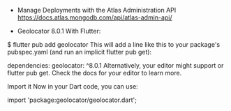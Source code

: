 
* Manage Deployments with the Atlas Administration API
https://docs.atlas.mongodb.com/api/atlas-admin-api/

* Geolocator 8.0.1
With Flutter:

 $ flutter pub add geolocator
This will add a line like this to your package's pubspec.yaml (and run an implicit flutter pub get):

dependencies:
  geolocator: ^8.0.1
Alternatively, your editor might support or flutter pub get. Check the docs for your editor to learn more.

Import it
Now in your Dart code, you can use:

import 'package:geolocator/geolocator.dart';
